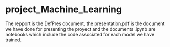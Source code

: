# project_Machine_Learning
The repport is the DefPres document, the presentation.pdf is the document we have done for presenting the proyect and the documents .ipynb are notebooks
which include the code associated for each model we have trained.



